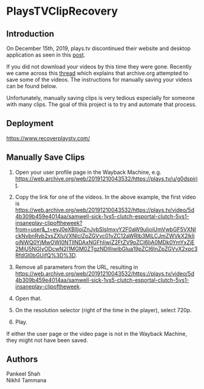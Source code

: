 # PlaysTVClipRecovery

## Introduction
On December 15th, 2019, plays.tv discontinued their website and desktop application as seen in this [post](https://twitter.com/OfficialPlaysTV/status/1197270790707634176).

If you did not download your videos by this time they were gone. Recently we came across this [thread](https://www.reddit.com/r/Archiveteam/comments/ef5i9n/finding_lost_videos_on_playstv_archive/) which explains that archive.org attempted to save some of the videos. The instructions for manually saving your videos can be found below.

Unfortunately, manually saving clips is very tedious especially for someone with many clips. The goal of this project is to try and automate that process.

## Deployment
https://www.recoverplaystv.com/

## Manually Save Clips
1. Open your user profile page in the Wayback Machine, e.g. https://web.archive.org/web/20191210043532/https://plays.tv/u/g0dspirit.

2. Copy the link for one of the videos. In the above example, the first video is https://web.archive.org/web/20191210043532/https://plays.tv/video/5d4b309b459e4014aa/samwell-sick-1vs5-clutch-esportal-clutch-5vs1-insaneplay-clipoftheweek?from=user&_t=eyJ0eXBlIjoiZnJvbSIsImxvY2F0aW9uIjoiUmVwbGF5VXNlckNvbnRyb2xsZXIuVXNlclZpZGVvc01vZC12aWRlb3MiLCJmZWVkX2lkIjoiNWQ0YjMwOWI0NTllNDAxNGFhIiwiZ2FtZV9pZCI6IjA0MDk0YmYxZjE2MjU5NGIyODcwN2I1MGM0ZTgzNDllIiwibGlua19pZCI6InZpZGVvX2xpc3RfdGl0bGUifQ%3D%3D.

3. Remove all parameters from the URL, resulting in https://web.archive.org/web/20191210043532/https://plays.tv/video/5d4b309b459e4014aa/samwell-sick-1vs5-clutch-esportal-clutch-5vs1-insaneplay-clipoftheweek.

4. Open that.

5. On the resolution selector (right of the time in the player), select 720p.

6. Play.

If either the user page or the video page is not in the Wayback Machine, they might not have been saved.

## Authors
Pankeel Shah  
Nikhil Tammana
